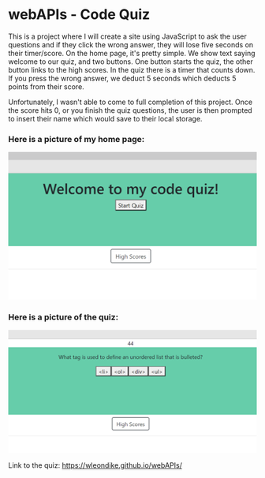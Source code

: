 # webAPIs - Code Quiz
This is a project where I will create a site using JavaScript to ask the user questions and if they click the wrong answer, they will lose five seconds on their timer/score. On the home page, it's pretty simple. We show text saying welcome to our quiz, and two buttons. One button starts the quiz, the other button links to the high scores. In the quiz there is a timer that counts down. If you press the wrong answer, we deduct 5 seconds which deducts 5 points from their score. 

Unfortunately, I wasn't able to come to full completion of this project. Once the score hits 0, or you finish the quiz questions, the user is then prompted to insert their name which would save to their local storage.
<br>
### Here is a picture of my home page:
<p><img src="/images/homePage.png" alt = "Home Page image" width=600></p>

### Here is a picture of the quiz:
<p><img src="/images/questionScreen.png" alt = "Question Screen Image" width=600></p>

Link to the quiz: <https://wleondike.github.io/webAPIs/>


